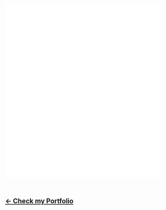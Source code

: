 ![Metrics](github-metrics.svg)

<br>

## <a href="https://devcodino-portfolio.onrender.com/" target="_blank"><- Check my Portfolio</a>
